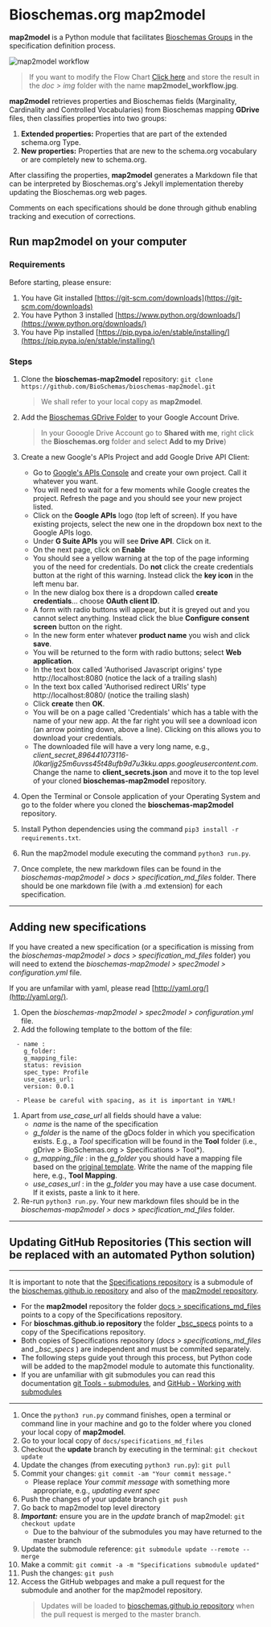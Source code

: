 # Bioschemas.org map2model

**map2model** is a Python module that facilitates [Bioschemas Groups](http://bioschemas.org/groups/) in the specification definition process.

![map2model workflow](../master/docs/img/map2model_workflow.jpg)
> If you want to modify the Flow Chart [Click here](https://drive.google.com/file/d/0B9lW_BhBep0TY3NpZ3ZxRnAySkk/view?usp=sharing) and store the result in the *doc > img* folder with the name **map2model_workflow.jpg**.

**map2model** retrieves properties and Bioschemas fields (Marginality, Cardinality and Controlled Vocabularies) from Bioschemas mapping **GDrive** files, then classifies properties into two groups:
1. **Extended properties:** Properties that are part of the extended schema.org Type. 
1. **New properties:** Properties that are new to the schema.org vocabulary or are completely new to schema.org.
      
After classifing the properties, **map2model** generates a Markdown file that can be interpreted by Bioschemas.org's Jekyll implementation thereby updating the Bioschemas.org web pages.

Comments on each specifications should be done through github enabling tracking and execution of corrections.

## Run map2model on your computer

### Requirements

Before starting, please ensure:
1. You have Git installed [https://git-scm.com/downloads](https://git-scm.com/downloads)
1. You have Python 3 installed [https://www.python.org/downloads/](https://www.python.org/downloads/)
1. You have Pip installed [https://pip.pypa.io/en/stable/installing/](https://pip.pypa.io/en/stable/installing/)


### Steps

1. Clone the **bioschemas-map2model** repository: ```git clone https://github.com/BioSchemas/bioschemas-map2model.git```
      > We  shall refer to your local copy as **map2model**.
1. Add the [Bioschemas GDrive Folder](https://drive.google.com/open?id=0B8yXU9SkT3ftaWJtTGYyTTJjck0) to your Google Account Drive.
      > In your Gooogle Drive Account go to **Shared with me**, right click the **Bioschemas.org** folder and select **Add to my Drive**)
      
1. Create a new Google's APIs Project and add Google Drive API Client:
      - Go to [Google's APIs Console](https://console.developers.google.com/iam-admin/projects) and create your own project. Call it whatever you want.
      - You will need to wait for a few moments while Google creates the project. Refresh the page and you should see your new project listed.
      - Click on the **Google APIs** logo (top left of screen). If you have existing projects, select the new one in the dropdown box next to the Google APIs logo.
      - Under **G Suite APIs** you will see **Drive API**. Click on it.
      - On the next page, click on **Enable**
      - You should see a yellow warning at the top of the page informing you of the need for credentials. Do **not** click the create credentials button at the right of this warning. Instead click the **key icon** in the left menu bar.
      - In the new dialog box there is a dropdown called **create credentials**... choose **OAuth client ID**. 
      - A form with radio buttons will appear, but it is greyed out and you cannot select anything. Instead click the blue  **Configure consent screen** button on the right.
      - In the new form enter whatever **product name** you wish and click **save**.
      - You will be returned to the form with radio buttons; select **Web application**.
      - In the text box called 'Authorised Javascript origins' type http://localhost:8080 (notice the lack of a trailing slash)
      - In the text box called 'Authorised redirect URIs' type http://localhost:8080/ (notice the trailing slash)
      - Click **create** then **OK**.
      - You will be on a page called 'Credentials' which has a table with the name of your new app. At the far right you will see a download icon (an arrow pointing down, above a line). Clicking on this allows you to download your credentials.
      - The downloaded file will have a very long name, e.g., *client_secret_896441073116-l0karljg25m6uvss45t48ufb9d7u3kku.apps.googleusercontent.com*. Change the name to **client_secrets.json** and move it to the top level of your cloned **bioschemas-map2model** repository.
1. Open the Terminal or Console application of your Operating System and go to the folder where you cloned the **bioschemas-map2model** repository.
1. Install Python dependencies using the command ```pip3 install -r requirements.txt```.
1. Run the map2model module executing the command ```python3 run.py```.
1. Once complete, the new markdown files can be found in the *bioschemas-map2model > docs > specification_md_files* folder. There should be one markdown file (with a .md extension) for each specification.

***

## Adding new specifications

If you have created a new specification (or a specification is missing from the *bioschemas-map2model > docs > specification_md_files* folder) you will need to extend the *bioschemas-map2model > spec2model > configuration.yml* file.

If you are unfamilar with yaml, please read [http://yaml.org/](http://yaml.org/).

1. Open the *bioschemas-map2model > spec2model > configuration.yml* file.
1. Add the following template to the bottom of the file:
```
  - name : 
    g_folder: 
    g_mapping_file: 
    status: revision
    spec_type: Profile
    use_cases_url:
    version: 0.0.1
```
      - Please be careful with spacing, as it is important in YAML!
1. Apart from *use_case_url* all fields should have a value:
      - *name* is the name of the specification
      - *g_folder* is the name of the gDocs folder in which you specification exists. E.g., a *Tool* specification will be found in the **Tool** folder (i.e., gDrive > BioSchemas.org > Specifications > Tool*). 
      - *g_mapping_file* : in the *g_folder* you should have a mapping file based on the [original template](https://docs.google.com/spreadsheets/d/1OMBiB8SXiRe1b3Cl91IuNlHbJ9_UXHg8B-GY0MYRSaY/edit?usp=sharing). Write the name of the mapping file here, e.g., **Tool Mapping**.
      - *use_cases_url* : in the *g_folder* you may have a use case document. If it exists, paste a link to it here.
1. Re-run ```python3 run.py```. Your new markdown files should be in the *bioschemas-map2model > docs > specification_md_files* folder. 

***

## Updating GitHub Repositories (This section will be replaced with an automated Python solution)
***
It is important to note that the [Specifications repository](https://github.com/BioSchemas/Specifications) is a submodule of the [bioschemas.github.io repository](https://github.com/BioSchemas/bioschemas.github.io) and also of the [map2model repository](https://github.com/BioSchemas/map2model).
- For the **map2model** repository the folder [docs > specifications_md_files](https://github.com/BioSchemas/Specifications/tree/09d2ec61a31bb6556d994efbc43db68a99ac9651) points to a copy of the Specifications repository.
- For **bioschmas.github.io repository** the folder [_bsc_specs](https://github.com/BioSchemas/Specifications/tree/bf6bf7f991e552e2dee856b0a50248a3d3170093) points to a copy of the Specifications repository.
- Both copies of Specifications repository (*docs > specifications_md_files* and *_bsc_specs* ) are independent and must be commited separately.
- The following steps guide yout through this process, but Python code will be added to the map2model module to  automate this functionality.
- If you are unfamiliar with git submodules you can read this documentation [git Tools - submodules](https://git-scm.com/book/en/v2/Git-Tools-Submodules), and [GitHub - Working with submodules](https://github.com/blog/2104-working-with-submodules) 
***

1. Once the  ```python3 run.py``` command finishes, open a terminal or command line in your machine and go to the folder where you cloned your local copy of **map2model**.
1. Go to your local copy of ```docs/specifications_md_files``` 
1. Checkout the **update** branch by executing in the terminal: ```git checkout update```
1. Update the changes (from executing ```python3 run.py```): ```git pull```
1. Commit your changes: ```git commit -am "Your commit message."```  
      * Please replace *Your commit message* with something more appropriate, e.g., *updating event spec*
1. Push the changes of your update branch ```git push```
1. Go back to map2model top level directory
1. _**Important:**_ ensure you are in the *update* branch of map2model: ```git checkout update```
      * Due to the bahviour of the submodules you may have returned to the master branch
1. Update the submodule reference: ```git submodule update --remote --merge```
1. Make a commit: ```git commit -a -m "Specifications submodule updated"```
1. Push the changes: ```git push```
1. Access the GitHub webpages and make a pull request for the submodule and another for the map2model repository.
   > Updates will be loaded to [bioschemas.github.io repository](https://github.com/BioSchemas/bioschemas.github.io) when the pull request is merged to the master branch.
